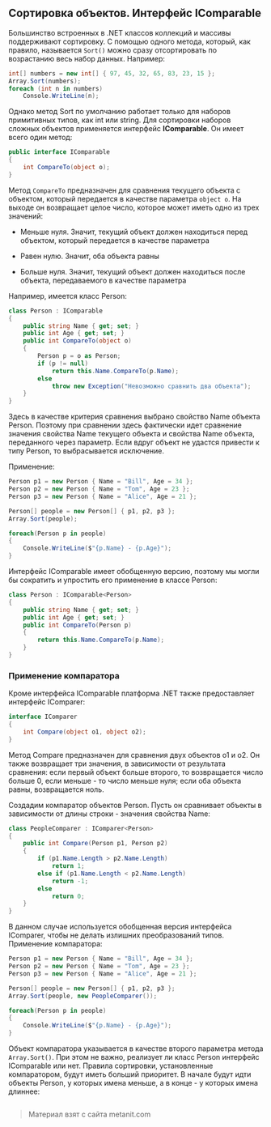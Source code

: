 ## Сортировка объектов. Интерфейс IComparable

Большинство встроенных в .NET классов коллекций и массивы поддерживают сортировку. С помощью одного метода, который, как правило, называется `Sort()` можно сразу отсортировать по возрастанию весь набор данных. Например:

```cs
int[] numbers = new int[] { 97, 45, 32, 65, 83, 23, 15 };
Array.Sort(numbers);
foreach (int n in numbers)
    Console.WriteLine(n);
```

Однако метод Sort по умолчанию работает только для наборов примитивных типов, как int или string. Для сортировки наборов сложных объектов применяется интерфейс **IComparable**. Он имеет всего один метод:

```cs
public interface IComparable
{
    int CompareTo(object o);
}
```

Метод `CompareTo` предназначен для сравнения текущего объекта с объектом, который передается в качестве параметра `object o`. На выходе он возвращает целое число, которое может иметь одно из трех значений:

- Меньше нуля. Значит, текущий объект должен находиться перед объектом, который передается в качестве параметра

- Равен нулю. Значит, оба объекта равны 

- Больше нуля. Значит, текущий объект должен находиться после объекта, передаваемого в качестве параметра

Например, имеется класс Person:

```cs
class Person : IComparable
{
    public string Name { get; set; }
    public int Age { get; set; }
    public int CompareTo(object o)
    {
        Person p = o as Person;
        if (p != null)
            return this.Name.CompareTo(p.Name);
        else
            throw new Exception("Невозможно сравнить два объекта");
    }
}
```

Здесь в качестве критерия сравнения выбрано свойство Name объекта Person. Поэтому при сравнении здесь фактически идет сравнение значения свойства Name текущего объекта и свойства Name объекта, переданного через параметр. Если вдруг объект не удастся привести к типу Person, то выбрасывается исключение.

Применение:

```cs
Person p1 = new Person { Name = "Bill", Age = 34 };
Person p2 = new Person { Name = "Tom", Age = 23 };
Person p3 = new Person { Name = "Alice", Age = 21 };

Person[] people = new Person[] { p1, p2, p3 };
Array.Sort(people);

foreach(Person p in people)
{
    Console.WriteLine($"{p.Name} - {p.Age}");
}
```

Интерфейс IComparable имеет обобщенную версию, поэтому мы могли бы сократить и упростить его применение в классе Person:

```cs
class Person : IComparable<Person>
{
    public string Name { get; set; }
    public int Age { get; set; }
    public int CompareTo(Person p)
    {
        return this.Name.CompareTo(p.Name);
    }
}
```

### Применение компаратора

Кроме интерфейса IComparable платформа .NET также предоставляет интерфейс IComparer:

```cs
interface IComparer
{
    int Compare(object o1, object o2);
}
```

Метод Compare предназначен для сравнения двух объектов o1 и o2. Он также возвращает три значения, в зависимости от результата сравнения: если первый объект больше второго, то возвращается число больше 0, если меньше - то число меньше нуля; если оба объекта равны, возвращается ноль.

Создадим компаратор объектов Person. Пусть он сравнивает объекты в зависимости от длины строки - значения свойства Name:

```cs
class PeopleComparer : IComparer<Person>
{
    public int Compare(Person p1, Person p2)
    {
        if (p1.Name.Length > p2.Name.Length)
            return 1;
        else if (p1.Name.Length < p2.Name.Length)
            return -1;
        else
            return 0;
    }
}
```

В данном случае используется обобщенная версия интерфейса IComparer, чтобы не делать излишних преобразований типов. Применение компаратора:

```cs
Person p1 = new Person { Name = "Bill", Age = 34 };
Person p2 = new Person { Name = "Tom", Age = 23 };
Person p3 = new Person { Name = "Alice", Age = 21 };

Person[] people = new Person[] { p1, p2, p3 };
Array.Sort(people, new PeopleComparer());

foreach(Person p in people)
{
    Console.WriteLine($"{p.Name} - {p.Age}");
}
```

Объект компаратора указывается в качестве второго параметра метода `Array.Sort()`. При этом не важно, реализует ли класс Person интерфейс IComparable или нет. Правила сортировки, установленные компаратором, будут иметь больший приоритет. В начале будут идти объекты Person, у которых имена меньше, а в конце - у которых имена длиннее:

```

```


> Материал взят с сайта metanit.com